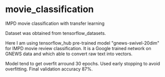 # movie_classification
IMPD movie classification with transfer learning

Dataset was obtained from tensorflow_datasets.

Here I am using tensorflow_hub pre-trained model "gnews-swivel-20dim" for IMPD movie review classification.
It is a Google trained network on GNEWS data and which able to convert raw text into vectors.

Model tend to get overfit arround 30 epochs. Used early stopping to avoid overfitting. 
Final validation accuracy 87%.
